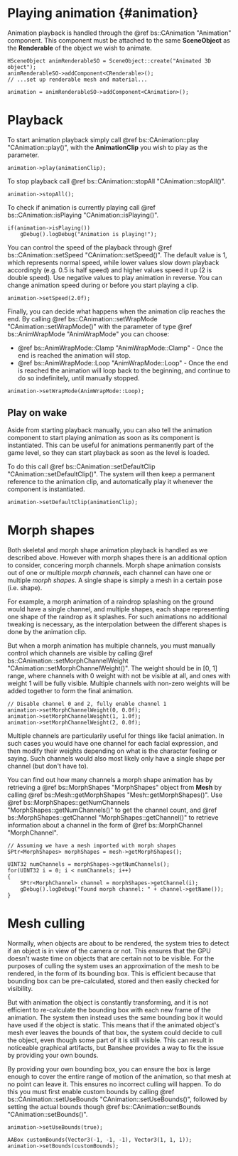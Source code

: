 Playing animation				{#animation}
===============

Animation playback is handled through the @ref bs::CAnimation "Animation" component. This component must be attached to the same **SceneObject** as the **Renderable** of the object we wish to animate.

~~~~~~~~~~~~~{.cpp}
HSceneObject animRenderableSO = SceneObject::create("Animated 3D object");
animRenderableSO->addComponent<CRenderable>();
// ...set up renderable mesh and material...

animation = animRenderableSO->addComponent<CAnimation>();
~~~~~~~~~~~~~

# Playback
To start animation playback simply call @ref bs::CAnimation::play "CAnimation::play()", with the **AnimationClip** you wish to play as the parameter.

~~~~~~~~~~~~~{.cpp}
animation->play(animationClip);
~~~~~~~~~~~~~

To stop playback call @ref bs::CAnimation::stopAll "CAnimation::stopAll()".

~~~~~~~~~~~~~{.cpp}
animation->stopAll();
~~~~~~~~~~~~~

To check if animation is currently playing call @ref bs::CAnimation::isPlaying "CAnimation::isPlaying()".

~~~~~~~~~~~~~{.cpp}
if(animation->isPlaying())
	gDebug().logDebug("Animation is playing!");
~~~~~~~~~~~~~

You can control the speed of the playback through @ref bs::CAnimation::setSpeed "CAnimation::setSpeed()". The default value is 1, which represents normal speed, while lower values slow down playback accordingly (e.g. 0.5 is half speed) and higher values speed it up (2 is double speed). Use negative values to play animation in reverse. You can change animation speed during or before you start playing a clip. 

~~~~~~~~~~~~~{.cpp}
animation->setSpeed(2.0f);
~~~~~~~~~~~~~

Finally, you can decide what happens when the animation clip reaches the end. By calling @ref bs::CAnimation::setWrapMode "CAnimation::setWrapMode()" with the parameter of type @ref bs::AnimWrapMode "AnimWrapMode" you can choose:
 - @ref bs::AnimWrapMode::Clamp "AnimWrapMode::Clamp" - Once the end is reached the animation will stop.
 - @ref bs::AnimWrapMode::Loop "AnimWrapMode::Loop" - Once the end is reached the animation will loop back to the beginning, and continue to do so indefinitely, until manually stopped.
 
~~~~~~~~~~~~~{.cpp}
animation->setWrapMode(AnimWrapMode::Loop);
~~~~~~~~~~~~~

## Play on wake
Aside from starting playback manually, you can also tell the animation component to start playing animation as soon as its component is instantiated. This can be useful for animations permanently part of the game level, so they can start playback as soon as the level is loaded.

To do this call @ref bs::CAnimation::setDefaultClip "CAnimation::setDefaultClip()". The system will then keep a permanent reference to the animation clip, and automatically play it whenever the component is instantiated.

~~~~~~~~~~~~~{.cpp}
animation->setDefaultClip(animationClip);
~~~~~~~~~~~~~

# Morph shapes
Both skeletal and morph shape animation playback is handled as we described above. However with morph shapes there is an additional option to consider, concering morph channels. Morph shape animation consists out of one or multiple *morph channels*, each channel can have one or multiple *morph shapes*. A single shape is simply a mesh in a certain pose (i.e. shape).

For example, a morph animation of a raindrop splashing on the ground would have a single channel, and multiple shapes, each shape representing one shape of the raindrop as it splashes. For such animations no additional tweaking is necessary, as the interpolation between the different shapes is done by the animation clip.

But when a morph animation has multiple channels, you must manually control which channels are visible by calling @ref bs::CAnimation::setMorphChannelWeight "CAnimation::setMorphChannelWeight()". The weight should be in [0, 1] range, where channels with 0 weight with not be visible at all, and ones with weight 1 will be fully visible. Multiple channels with non-zero weights will be added together to form the final animation.

~~~~~~~~~~~~~{.cpp}
// Disable channel 0 and 2, fully enable channel 1
animation->setMorphChannelWeight(0, 0.0f);
animation->setMorphChannelWeight(1, 1.0f);
animation->setMorphChannelWeight(2, 0.0f);
~~~~~~~~~~~~~

Multiple channels are particularily useful for things like facial animation. In such cases you would have one channel for each facial expression, and then modify their weights depending on what is the character feeling or saying. Such channels would also most likely only have a single shape per channel (but don't have to).

You can find out how many channels a morph shape animation has by retrieving a @ref bs::MorphShapes "MorphShapes" object from **Mesh** by calling @ref bs::Mesh::getMorphShapes "Mesh::getMorphShapes()". Use @ref bs::MorphShapes::getNumChannels "MorphShapes::getNumChannels()" to get the channel count, and @ref bs::MorphShapes::getChannel "MorphShapes::getChannel()" to retrieve information about a channel in the form of @ref bs::MorphChannel "MorphChannel".

~~~~~~~~~~~~~{.cpp}
// Assuming we have a mesh imported with morph shapes
SPtr<MorphShapes> morphShapes = mesh->getMorphShapes();

UINT32 numChannels = morphShapes->getNumChannels();
for(UINT32 i = 0; i < numChannels; i++)
{
	SPtr<MorphChannel> channel = morphShapes->getChannel(i);
	gDebug().logDebug("Found morph channel: " + channel->getName());
}
~~~~~~~~~~~~~

# Mesh culling
Normally, when objects are about to be rendered, the system tries to detect if an object is in view of the camera or not. This ensures that the GPU doesn't waste time on objects that are certain not to be visible. For the purposes of culling the system uses an approximation of the mesh to be rendered, in the form of its bounding box. This is efficient because that bounding box can be pre-calculated, stored and then easily checked for visibility.

But with animation the object is constantly transforming, and it is not efficient to re-calculate the bounding box with each new frame of the animation. The system then instead uses the same bounding box it would have used if the object is static. This means that if the animated object's mesh ever leaves the bounds of that box, the system could decide to cull the object, even though some part of it is still visible. This can result in noticeable graphical artifacts, but Banshee provides a way to fix the issue by providing your own bounds.

By providing your own bounding box, you can ensure the box is large enough to cover the entire range of motion of the animation, so that mesh at no point can leave it. This ensures no incorrect culling will happen. To do this you must first enable custom bounds by calling @ref bs::CAnimation::setUseBounds "CAnimation::setUseBounds()", followed by setting the actual bounds though @ref bs::CAnimation::setBounds "CAnimation::setBounds()".

~~~~~~~~~~~~~{.cpp}
animation->setUseBounds(true);

AABox customBounds(Vector3(-1, -1, -1), Vector3(1, 1, 1));
animation->setBounds(customBounds);
~~~~~~~~~~~~~